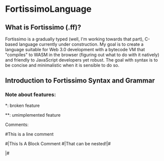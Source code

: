 # FortissimoLanguage
## What is Fortissimo (.ff)?
Fortissimo is a gradually typed (well, I'm working towards that part), C-based language currently under construction.  My goal is to create a language suitable for Web 3.0 development with a bytecode VM that "compiles" to WASM in the browser (figuring out what to do with it natively) and friendly to JavaScript developers yet robust.  The goal with syntax is to be concise and minimalistic when it is sensible to do so.
## Introduction to Fortissimo Syntax and Grammar
### Note about features: 
  *: broken feature
  
  **: umimplemented feature
 
Comments:

 #This is a line comment
 
 #|This
   Is
   A
   Block
   Comment
   #|That can be nested!|#
   
 |#
